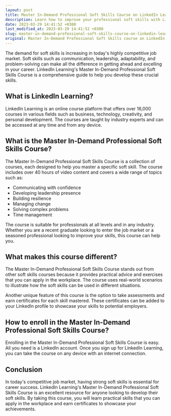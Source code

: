 ```yaml
---
layout: post
title: Master In-Demand Professional Soft Skills Course on LinkedIn Learning
description: Learn how to improve your professional soft skills with LinkedIn Learning's Master In-Demand Professional Soft Skills Course.
date: 2023-03-29 14:41:52 +0300
last_modified_at: 2023-03-29 14:41:52 +0300
slug: master-in-demand-professional-soft-skills-course-on-linkedin-learning
original: Master In-Demand Professional Soft Skills course on LinkedIn Learning
---
```

The demand for soft skills is increasing in today's highly competitive job market. Soft skills such as communication, leadership, adaptability, and problem-solving can make all the difference in getting ahead and excelling in your career. LinkedIn Learning's Master In-Demand Professional Soft Skills Course is a comprehensive guide to help you develop these crucial skills.

## What is LinkedIn Learning?

LinkedIn Learning is an online course platform that offers over 16,000 courses in various fields such as business, technology, creativity, and personal development. The courses are taught by industry experts and can be accessed at any time and from any device.

## What is the Master In-Demand Professional Soft Skills Course?

The Master In-Demand Professional Soft Skills Course is a collection of courses, each designed to help you master a specific soft skill. The course includes over 40 hours of video content and covers a wide range of topics such as:

- Communicating with confidence
- Developing leadership presence
- Building resilience
- Managing change
- Solving complex problems
- Time management

The course is suitable for professionals at all levels and in any industry. Whether you are a recent graduate looking to enter the job market or a seasoned professional looking to improve your skills, this course can help you.

## What makes this course different?

The Master In-Demand Professional Soft Skills Course stands out from other soft skills courses because it provides practical advice and exercises that you can apply in the workplace. The course uses real-world scenarios to illustrate how the soft skills can be used in different situations.

Another unique feature of this course is the option to take assessments and earn certificates for each skill mastered. These certificates can be added to your LinkedIn profile to showcase your skills to potential employers.

## How to enroll in the Master In-Demand Professional Soft Skills Course?

Enrolling in the Master In-Demand Professional Soft Skills Course is easy. All you need is a LinkedIn account. Once you sign up for LinkedIn Learning, you can take the course on any device with an internet connection.

## Conclusion

In today's competitive job market, having strong soft skills is essential for career success. LinkedIn Learning's Master In-Demand Professional Soft Skills Course is an excellent resource for anyone looking to develop their soft skills. By taking this course, you will learn practical skills that you can apply in the workplace and earn certificates to showcase your achievements.